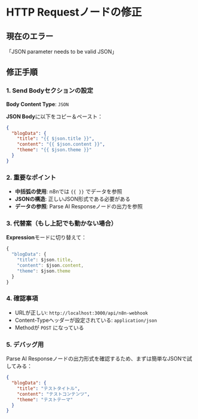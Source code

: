 # HTTP Requestノードの修正

## 現在のエラー
「JSON parameter needs to be valid JSON」

## 修正手順

### 1. Send Bodyセクションの設定

**Body Content Type**: `JSON`

**JSON Body**に以下をコピー＆ペースト：

```json
{
  "blogData": {
    "title": "{{ $json.title }}",
    "content": "{{ $json.content }}",
    "theme": "{{ $json.theme }}"
  }
}
```


### 2. 重要なポイント

- **中括弧の使用**: n8nでは `{{ }}` でデータを参照
- **JSONの構造**: 正しいJSON形式である必要がある
- **データの参照**: Parse AI Responseノードの出力を参照

### 3. 代替案（もし上記でも動かない場合）

**Expression**モードに切り替えて：

```javascript
{
  "blogData": {
    "title": $json.title,
    "content": $json.content,
    "theme": $json.theme
  }
}
```

### 4. 確認事項

- URLが正しい: `http://localhost:3000/api/n8n-webhook`
- Content-Typeヘッダーが設定されている: `application/json`
- Methodが `POST` になっている

### 5. デバッグ用

Parse AI Responseノードの出力形式を確認するため、まずは簡単なJSONで試してみる：

```json
{
  "blogData": {
    "title": "テストタイトル",
    "content": "テストコンテンツ",
    "theme": "テストテーマ"
  }
}
```